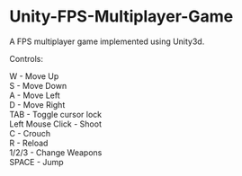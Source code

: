 # Unity-FPS-Multiplayer-Game
A FPS multiplayer game implemented using Unity3d.

Controls:

W - Move Up <br />
S - Move Down <br />
A - Move Left <br />
D - Move Right <br />
TAB - Toggle cursor lock <br />
Left Mouse Click - Shoot <br />
C - Crouch <br />
R - Reload <br />
1/2/3 - Change Weapons <br />
SPACE - Jump <br />
